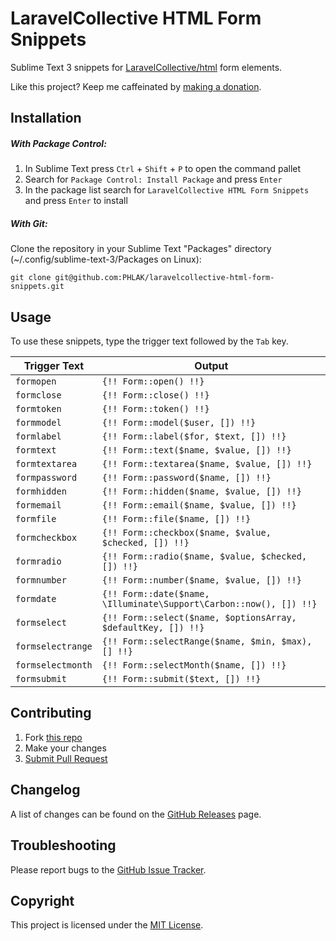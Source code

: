 LaravelCollective HTML Form Snippets
====================================

Sublime Text 3 snippets for [LaravelCollective/html](https://github.com/LaravelCollective/html)
form elements.

Like this project? Keep me caffeinated by [making a donation](https://paypal.me/ChrisKankiewicz).

Installation
------------

##### With Package Control:

  1. In Sublime Text press `Ctrl` + `Shift` + `P` to open the command pallet
  2. Search for `Package Control: Install Package` and press `Enter`
  3. In the package list search for `LaravelCollective HTML Form Snippets` and press `Enter` to install

##### With Git:

Clone the repository in your Sublime Text "Packages" directory
(~/.config/sublime-text-3/Packages on Linux):

    git clone git@github.com:PHLAK/laravelcollective-html-form-snippets.git

Usage
-----

To use these snippets, type the trigger text followed by the `Tab` key.

| Trigger Text      | Output                                                                   |
| ----------------- | ------------------------------------------------------------------------ |
| `formopen`        | `{!! Form::open() !!}`                                                   |
| `formclose`       | `{!! Form::close() !!}`                                                  |
| `formtoken`       | `{!! Form::token() !!}`                                                  |
| `formmodel`       | `{!! Form::model($user, []) !!}`                                         |
| `formlabel`       | `{!! Form::label($for, $text, []) !!}`                                   |
| `formtext`        | `{!! Form::text($name, $value, []) !!}`                                  |
| `formtextarea`    | `{!! Form::textarea($name, $value, []) !!}`                              |
| `formpassword`    | `{!! Form::password($name, []) !!}`                                      |
| `formhidden`      | `{!! Form::hidden($name, $value, []) !!}`                                |
| `formemail`       | `{!! Form::email($name, $value, []) !!}`                                 |
| `formfile`        | `{!! Form::file($name, []) !!}`                                          |
| `formcheckbox`    | `{!! Form::checkbox($name, $value, $checked, []) !!}`                    |
| `formradio`       | `{!! Form::radio($name, $value, $checked, []) !!}`                       |
| `formnumber`      | `{!! Form::number($name, $value, []) !!}`                                |
| `formdate`        | `{!! Form::date($name, \Illuminate\Support\Carbon::now(), []) !!}`       |
| `formselect`      | `{!! Form::select($name, $optionsArray, $defaultKey, []) !!}`            |
| `formselectrange` | `{!! Form::selectRange($name, $min, $max), [] !!}`                       |
| `formselectmonth` | `{!! Form::selectMonth($name, []) !!}`                                   |
| `formsubmit`      | `{!! Form::submit($text, []) !!}`                                        |

Contributing
------------

  1. Fork [this repo](https://github.com/PHLAK/laravelcollective-html-form-snippets)
  2. Make your changes
  3. [Submit Pull Request](https://github.com/PHLAK/laravelcollective-html-form-snippets/pull/new)

Changelog
---------

A list of changes can be found on the [GitHub Releases](https://github.com/PHLAK/laravelcollective-html-form-snippets/releases) page.

Troubleshooting
---------------

Please report bugs to the [GitHub Issue Tracker](https://github.com/PHLAK/laravelcollective-html-form-snippets/issues).

Copyright
---------

This project is licensed under the [MIT License](https://github.com/PHLAK/laravelcollective-html-form-snippets/blob/master/LICENSE).
